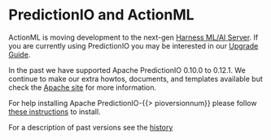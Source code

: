# PredictionIO and ActionML

ActionML is moving development to the next-gen [Harness ML/AI Server](/docs/harness_intro). If you are currently using PredictionIO you may be interested in our [Upgrade Guide](/docs/upgrading_from_pio_to_harness).

In the past we have supported Apache PredictionIO 0.10.0 to 0.12.1. We continue to make our extra howtos, documents, and templates available but check the [Apache site](http://predictionio.incubator.apache.org/) for more information.

For help installing Apache PredictionIO-{{> pioversionnum}} please follow [these instructions](/docs/install) to install.

For a description of past versions see the [history](/docs/pio_versions)
